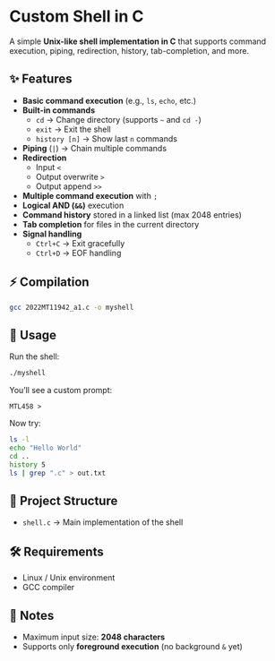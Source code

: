 # Custom Shell in C  

A simple **Unix-like shell implementation in C** that supports command execution, piping, redirection, history, tab-completion, and more.  

## ✨ Features  
- **Basic command execution** (e.g., `ls`, `echo`, etc.)  
- **Built-in commands**  
  - `cd` → Change directory (supports `~` and `cd -`)  
  - `exit` → Exit the shell  
  - `history [n]` → Show last `n` commands  
- **Piping** (`|`) → Chain multiple commands  
- **Redirection**  
  - Input `<`  
  - Output overwrite `>`  
  - Output append `>>`  
- **Multiple command execution** with `;`  
- **Logical AND (`&&`)** execution  
- **Command history** stored in a linked list (max 2048 entries)  
- **Tab completion** for files in the current directory  
- **Signal handling**  
  - `Ctrl+C` → Exit gracefully  
  - `Ctrl+D` → EOF handling  

## ⚡ Compilation  
```bash
gcc 2022MT11942_a1.c -o myshell
```

## 🚀 Usage  
Run the shell:  
```bash
./myshell
```

You’ll see a custom prompt:  
```
MTL458 >
```

Now try:  
```bash
ls -l
echo "Hello World"
cd ..
history 5
ls | grep ".c" > out.txt
```

## 📂 Project Structure  
- `shell.c` → Main implementation of the shell  

## 🛠️ Requirements  
- Linux / Unix environment  
- GCC compiler  

## 📜 Notes  
- Maximum input size: **2048 characters**  
- Supports only **foreground execution** (no background `&` yet)  
